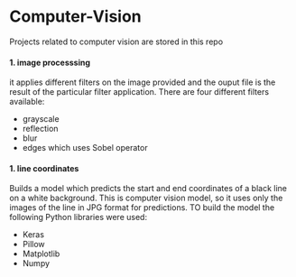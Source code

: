 # Computer-Vision

Projects related to computer vision are stored in this repo

#### 1. image processsing 

it applies different filters on the image provided and the ouput file is the result of the particular filter application.
There are four different filters available:
- grayscale
- reflection
- blur
- edges which uses Sobel operator

#### 1. line coordinates

Builds a model which predicts the start and end coordinates of a black line on a white background. This is computer vision model, so it uses only the
images of the line in JPG format for predictions.
TO build the model the following Python libraries were used:
- Keras
- Pillow
- Matplotlib
- Numpy
